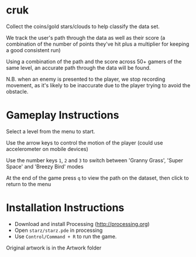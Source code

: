 cruk
====

Collect the coins/gold stars/clouds to help classify the data set.

We track the user's path through the data as well as their score (a combination of the number of points they've hit plus a multiplier for keeping a good consistent run)

Using a combination of the path and the score across 50+ gamers of the same level, an accurate path through the data will be found.

N.B. when an enemy is presented to the player, we stop recording movement, as it's likely to be inaccurate due to the player trying to avoid the obstacle.

Gameplay Instructions
====

Select a level from the menu to start.

Use the arrow keys to control the motion of the player (could use accelerometer on mobile devices)

Use the number keys `1`, `2` and `3` to switch between 'Granny Grass', 'Super Space' and 'Breezy Bird' modes

At the end of the game press `q` to view the path on the dataset, then click to return to the menu

Installation Instructions
====

* Download and install Processing (http://processing.org)
* Open `starz/starz.pde` in processing
* Use `Control/Command + R` to run the game.

Original artwork is in the Artwork folder
